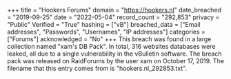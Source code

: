 +++
title = "Hookers Forums"
domain = "https://hookers.nl"
date_breached = "2019-09-25"
date = "2022-05-04"
record_count = "292,853"
privacy = "Public"
Verified = "True"
hashing = ["vB"]
breached_data = ["Email addresses", "Passwords", "Usernames", "IP addresses"]
categories = ["Forums"]
acknowledged = "No"
+++
This breach was found in a large collection named "xam's DB Pack". In total, 316 websites databases were leaked, all due to a single vulnerability in the vBulletin software. The breach pack was released on RaidForums by the user xam on October 17, 2019. The filename that this entry comes from is "hookers.nl_292853.txt".
